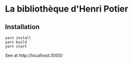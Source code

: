 # La bibliothèque d'Henri Potier

## Installation

`yarn install`  
`yarn build`  
`yarn start`

See at http://localhost:3000/
